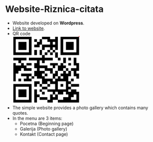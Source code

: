 # Website-Riznica-citata

* Website developed on  **Wordpress**.
* [Link to website](https://dacilii.wordpress.com).
* QR code <br />
  ![alt text](https://github.com/Dacili/Blog-Riznica-citata/blob/master/qrcode.PNG)
* The simple website provides a photo gallery which contains many quotes.
* In the menu are 3 items:
  - Pocetna (Beginning page)
  - Galerija (Photo gallery)
  - Kontakt (Contact page)


